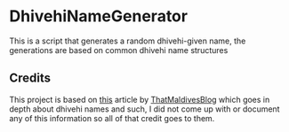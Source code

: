 # DhivehiNameGenerator

This is a script that generates a random dhivehi-given name, the generations are based on common dhivehi name structures

## Credits
This project is based on [this](https://thatmaldivesblog.wordpress.com/2020/07/25/whats-in-a-maldivian-name-the-given-name/) article by [ThatMaldivesBlog](https://thatmaldivesblog.wordpress.com/) which goes in depth about dhivehi names and such, I did not come up with or document any of this information so all of that credit goes to them.
